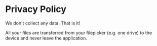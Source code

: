 # Privacy Policy

We don't collect any data. That is it! 

All your files are transferred from your filepicker (e.g. one drive) to the device and never leave the application.
